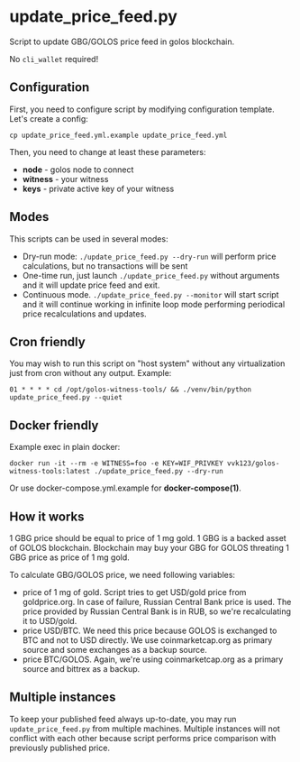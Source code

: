 update\_price\_feed.py
======================

Script to update GBG/GOLOS price feed in golos blockchain.

No `cli_wallet` required!

Configuration
-------------

First, you need to configure script by modifying configuration template. Let's create a config:

`cp update_price_feed.yml.example update_price_feed.yml`

Then, you need to change at least these parameters:

* **node** - golos node to connect
* **witness** - your witness
* **keys** - private active key of your witness

Modes
-----

This scripts can be used in several modes:

* Dry-run mode: `./update_price_feed.py --dry-run` will perform price calculations, but no transactions will be sent
* One-time run, just launch `./update_price_feed.py` without arguments and it will update price feed and exit.
* Continuous mode. `./update_price_feed.py --monitor` will start script and it will continue working in infinite loop mode
  performing periodical price recalculations and updates.

Cron friendly
-------------

You may wish to run this script on "host system" without any virtualization just from cron without any output.
Example:

```
01 * * * * cd /opt/golos-witness-tools/ && ./venv/bin/python update_price_feed.py --quiet
```

Docker friendly
---------------

Example exec in plain docker:

```
docker run -it --rm -e WITNESS=foo -e KEY=WIF_PRIVKEY vvk123/golos-witness-tools:latest ./update_price_feed.py --dry-run
```

Or use docker-compose.yml.example for **docker-compose(1)**.

How it works
------------

1 GBG price should be equal to price of 1 mg gold.
1 GBG is a backed asset of GOLOS blockchain. Blockchain may buy your GBG for GOLOS threating 1 GBG price as price of 1
mg gold.

To calculate GBG/GOLOS price, we need following variables:

* price of 1 mg of gold. Script tries to get USD/gold price from goldprice.org. In case of failure, Russian Central Bank
  price is used. The price provided by Russian Central Bank is in RUB, so we're recalculating it to USD/gold.
* price USD/BTC. We need this price because GOLOS is exchanged to BTC and not to USD directly. We use coinmarketcap.org
  as primary source and some exchanges as a backup source.
* price BTC/GOLOS. Again, we're using coinmarketcap.org as a primary source and bittrex as a backup.


Multiple instances
------------------

To keep your published feed always up-to-date, you may run `update_price_feed.py` from multiple machines. Multiple
instances will not conflict with each other because script performs price comparison with previously published price.

